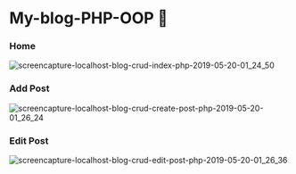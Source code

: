 # My-blog-PHP-OOP :pencil:

### Home ###

![screencapture-localhost-blog-crud-index-php-2019-05-20-01_24_50](https://user-images.githubusercontent.com/50113395/57987135-33dcae00-7a9f-11e9-8c50-54c44499f6d4.png)


### Add Post ###

![screencapture-localhost-blog-crud-create-post-php-2019-05-20-01_26_24](https://user-images.githubusercontent.com/50113395/57987153-8918bf80-7a9f-11e9-92bc-2ff265aece2d.png)


### Edit Post ###

![screencapture-localhost-blog-crud-edit-post-php-2019-05-20-01_26_36](https://user-images.githubusercontent.com/50113395/57987156-9e8de980-7a9f-11e9-91b7-bb1cee6da027.png)
